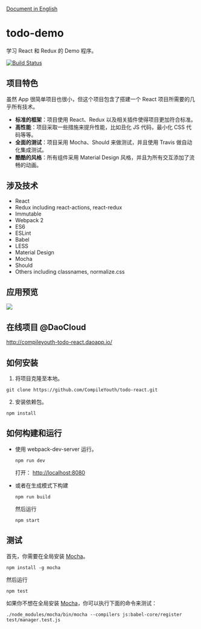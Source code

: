 [Document in English](./README.md)

# todo-demo
学习 React 和 Redux 的 Demo 程序。

[![Build Status](https://travis-ci.org/CompileYouth/todo-react.svg?branch=master)](https://travis-ci.org/CompileYouth/todo-react)

## 项目特色

虽然 App 很简单项目也很小，但这个项目包含了搭建一个 React 项目所需要的几乎所有技术。

- **标准的框架**：项目使用 React、Redux 以及相关插件使得项目更加符合标准。
- **高性能**：项目采取一些措施来提升性能，比如丑化 JS 代码，最小化 CSS 代码等等。
- **全面的测试**：项目采用 Mocha、Should 来做测试，并且使用 Travis 做自动化集成测试。
- **酷酷的风格**：所有组件采用 Material Design 风格，并且为所有交互添加了流畅的动画。

## 涉及技术

- React
- Redux including react-actions, react-redux
- Immutable
- Webpack 2
- ES6
- ESLint
- Babel
- LESS
- Material Design
- Mocha
- Should
- Others including classnames, normalize.css

## 应用预览

![](http://i.giphy.com/26BGzZZdvcVRzKDBe.gif)

## 在线项目 @DaoCloud

<http://compileyouth-todo-react.daoapp.io/>

## 如何安装

1. 将项目克隆至本地。

  ```
  git clone https://github.com/CompileYouth/todo-react.git
  ```

2. 安装依赖包。

  ```
  npm install
  ```

## 如何构建和运行

- 使用 webpack-dev-server 运行。

  ```
  npm run dev
  ```

  打开： <http://localhost:8080>

- 或者在生成模式下构建

  ```
  npm run build
  ```

  然后运行

  ```
  npm start
  ```

## 测试

首先，你需要在全局安装 [Mocha](https://github.com/mochajs/mocha)。

```
npm install -g mocha
```

然后运行

```
npm test
```

如果你不想在全局安装 [Mocha](https://github.com/mochajs/mocha)，你可以执行下面的命令来测试：

```
./node_modules/mocha/bin/mocha --compilers js:babel-core/register test/manager.test.js
```
